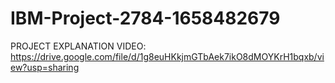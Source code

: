# IBM-Project-2784-1658482679
PROJECT EXPLANATION VIDEO:
https://drive.google.com/file/d/1g8euHKkjmGTbAek7ikO8dMOYKrH1bqxb/view?usp=sharing

